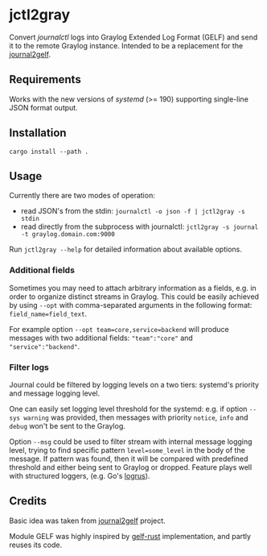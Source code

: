 # jctl2gray
Convert *journalctl* logs into Graylog Extended Log Format (GELF) and send it to the remote Graylog instance. 
Intended to be a replacement for the [journal2gelf](https://github.com/systemd/journal2gelf).


## Requirements
Works with the new versions of *systemd* (>= 190) supporting single-line JSON format output.

## Installation

```shell
cargo install --path .
```

## Usage
Currently there are two modes of operation:

* read JSON's from the stdin: `journalctl -o json -f | jctl2gray -s stdin`
* read directly from the subprocess with journalctl: `jctl2gray -s journal -t graylog.domain.com:9000`

Run `jctl2gray --help` for detailed information about available options.


### Additional fields
Sometimes you may need to attach arbitrary information as a fields, e.g. in order to organize distinct streams in Graylog.
This could be easily achieved by using `--opt` with comma-separated arguments in the following format: `field_name=field_text`.

For example option `--opt team=core,service=backend` will produce messages with two additional fields: `"team":"core"`
and `"service":"backend"`.


### Filter logs
Journal could be filtered by logging levels on a two tiers: systemd's priority and message logging level.

One can easily set logging level threshold for the systemd: e.g. if option `--sys warning` was provided,
then messages with priority `notice`, `info` and `debug` won't be sent to the Graylog.

Option `--msg` could be used to filter stream with internal message logging level, trying to find specific pattern
`level=some_level` in the body of the message. If pattern was found, then it will be compared with predefined threshold
and either being sent to Graylog or dropped. Feature plays well with structured loggers, (e.g. Go's [logrus](https://github.com/sirupsen/logrus)).


## Credits
Basic idea was taken from [journal2gelf](https://github.com/systemd/journal2gelf) project.

Module GELF was highly inspired by [gelf-rust](https://github.com/bzikarsky/gelf-rust) implementation, and partly reuses its code.
